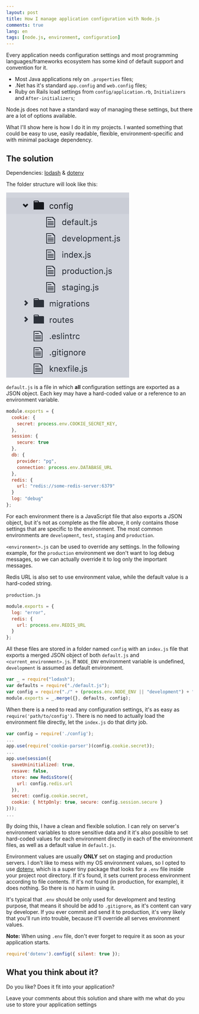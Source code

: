 ```yaml
---
layout: post
title: How I manage application configuration with Node.js
comments: true
lang: en
tags: [node.js, environment, configuration]
---
```


Every application needs configuration settings and most programming languages/frameworks ecosystem has some kind of default support and convention for it.

- Most Java applications rely on `.properties` files;
- .Net has it's standard `app.config` and `web.config` files;
- Ruby on Rails load settings from `config/application.rb`, `Initializers` and `After-initializers`;

Node.js does not have a standard way of managing these settings, but there are a lot of options available.

What I'll show here is how I do it in my projects. I wanted something that could be easy to use, easily readable, flexible, environment-specific and with minimal package dependency.

## The solution

Dependencies: [lodash](https://www.npmjs.com/package/lodash) & [dotenv](https://www.npmjs.com/package/dotenv)

The folder structure will look like this:

![](/public/images/config-folder-nodejs.png)

`default.js` is a file in which **all** configuration settings are exported as a JSON object. Each key may have a hard-coded value or a reference to an environment variable.

~~~javascript
module.exports = {
  cookie: {
    secret: process.env.COOKIE_SECRET_KEY,
  },
  session: {
    secure: true
  },
  db: {
    provider: "pg",
    connection: process.env.DATABASE_URL
  },
  redis: {
    url: "redis://some-redis-server:6379"
  }
  log: "debug"
};
~~~

For each environment there is a JavaScript file that also exports a JSON object, but it's not as complete as the file above, it only contains those settings that are specific to the environment. The most common environments are `development`, `test`, `staging` and `production`.

`<environment>.js` can be used to override any settings. In the following example, for the `production` environment we don't want to log debug messages, so we can actually override it to log only the important messages.

Redis URL is also set to use environment value, while the default value is a hard-coded string.

`production.js`

~~~javascript
module.exports = {
  log: "error",
  redis: {
    url: process.env.REDIS_URL
  }
};
~~~

All these files are stored in a folder named `config` with an `index.js` file that exports a merged JSON object of both `default.js` and `<current_environment>.js`. If `NODE_ENV` environment variable is undefined, `development` is assumed as default environment.

~~~javascript
var _ = require("lodash");
var defaults = require("./default.js");
var config = require("./" + (process.env.NODE_ENV || "development") + ".js");
module.exports = _.merge({}, defaults, config);
~~~

When there is a need to read any configuration settings, it's as easy as `require('path/to/config')`. There is no need to actually load the environment file directly, let the `index.js` do that dirty job.

~~~javascript
var config = require('./config');
...
app.use(require('cookie-parser')(config.cookie.secret));
...
app.use(session({
  saveUninitialized: true,
  resave: false,
  store: new RedisStore({
    url: config.redis.url
  }),
  secret: config.cookie.secret,
  cookie: { httpOnly: true, secure: config.session.secure }
}));
...
~~~

By doing this, I have a clean and flexible solution. I can rely on server's environment variables to store sensitive data and it it's also possible to set hard-coded values for each environment directly in each of the environment files, as well as a default value in `default.js`.

Environment values are usually **ONLY** set on staging and production servers. I don't like to mess with my OS environment values, so I opted to use [dotenv](https://www.npmjs.com/package/dotenv), which is a super tiny package that looks for a `.env` file inside your project root directory. If it's found, it sets current process environment according to file contents. If it's not found (in production, for example), it does nothing. So there is no harm in using it.

It's typical that `.env` should be only used for development and testing purpose, that means it should be add to `.gitignore`, as it's content can vary by developer. If you ever commit and send it to production, it's very likely that you'll run into trouble, because it'll override all serves environment values.

**Note:** When using `.env` file, don't ever forget to require it as soon as your application starts.

~~~javascript
require('dotenv').config({ silent: true });
~~~

## What you think about it?

Do you like? Does it fit into your application?

Leave your comments about this solution and share with me what do you use to store your application settings
